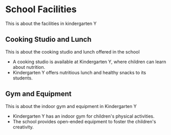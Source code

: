 # School Facilities

This is about the facilities in kindergarten Y

## Cooking Studio and Lunch

This is about the cooking studio and lunch offered in the school

- A cooking studio is available at Kindergarten Y, where children can learn about nutrition.
- Kindergarten Y offers nutritious lunch and healthy snacks to its students.

## Gym and Equipment

This is about the indoor gym and equipment in Kindergarten Y

- Kindergarten Y has an indoor gym for children's physical activities.
- The school provides open-ended equipment to foster the children's creativity.